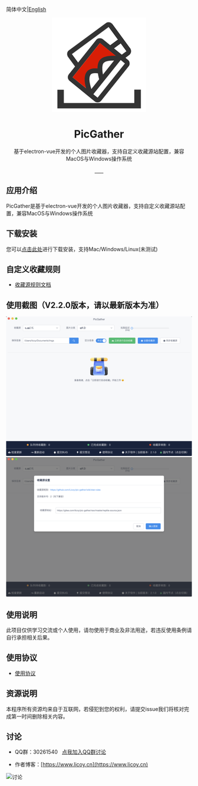 简体中文|[English](./README_EN.md)
<div align="center">
    <img src="./build/icons/256x256.png" alt="">
    <h1>PicGather</h1>
    <p>基于electron-vue开发的个人图片收藏器，支持自定义收藏源站配置，兼容MacOS与Windows操作系统</p>
      <a href="https://travis-ci.org/Licoy/pic-gather/builds">
        <img src="https://img.shields.io/travis/Licoy/pic-gather?style=flat-square" alt="">
      </a>
        <a href="https://ci.appveyor.com/api/projects/status/yd6ksljlkrlmeucp/branch/master?svg=true">
            <img src="https://ci.appveyor.com/api/projects/status/yd6ksljlkrlmeucp?svg=true" alt="">
      </a>
      <a href="https://github.com/Licoy/pic-gather/releases">
        <img src="https://img.shields.io/github/downloads/Licoy/pic-gather/total.svg?style=flat-square" alt="">
      </a>
      <a href="https://github.com/Licoy/pic-gather/releases/latest">
        <img src="https://img.shields.io/github/release/Licoy/pic-gather.svg?style=flat-square" alt="">
      </a>
    <a href="https://github.com/Licoy/pic-gather/issues">
        <img src="https://img.shields.io/github/issues/Licoy/pic-gather.svg" alt="">
      </a>
    <a href="https://github.com/Licoy/pic-gather/pulls">
        <img src="https://img.shields.io/github/issues-pr/Licoy/pic-gather.svg" alt="">
      </a>
    <a href="https://github.com/Licoy">
        <img src="https://img.shields.io/badge/author-Licoy-ff69b4.svg" alt="">
      </a>
</div>

## 应用介绍
PicGather是基于electron-vue开发的个人图片收藏器，支持自定义收藏源站配置，兼容MacOS与Windows操作系统
## 下载安装
您可以[点击此处](https://github.com/Licoy/pic-gather/releases)进行下载安装，支持Mac/Windows/Linux(未测试)
## 自定义收藏规则
- [收藏源规则文档](https://github.com/Licoy/pic-gather/wiki/star-rules)
## 使用截图（V2.2.0版本，请以最新版本为准）
![mac](./docs/image/use-1.png)
![mac](./docs/image/use-2.png)
## 使用说明
此项目仅供学习交流或个人使用，请勿使用于商业及非法用途，若违反使用条例请自行承担相关后果。
## 使用协议
- [使用协议](./USE_AGREEMENT.md)
## 资源说明
本程序所有资源均来自于互联网，若侵犯到您的权利，请提交issue我们将核对完成第一时间删除相关内容。
## 讨论
- QQ群：30261540  &nbsp; [点我加入QQ群讨论](https://shang.qq.com/wpa/qunwpa?idkey=c3541f1d0dbe443456228e3aebf23f6795b614a94d5df6a32f0b2b1c759bb99b)

- 作者博客：[https://www.licoy.cn](https://www.licoy.cn)

![讨论](./docs/image/discuss.png)
